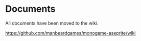 # Documents
All documents have been moved to the wiki. 

https://github.com/manbeardgames/monogame-aseprite/wiki
